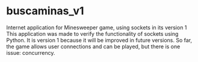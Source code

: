 # buscaminas_v1
Internet application for Minesweeper game, using sockets in its version 1
This application was made to verify the functionality of sockets using Python.
It is version 1 because it will be improved in future versions. So far, the game allows user connections and can be played, but there is one issue: concurrency.

